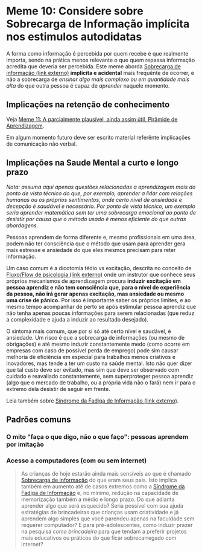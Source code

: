 # Meme 10: Considere sobre Sobrecarga de Informação implícita nos estimulos autodidatas
A forma como informação é percebida por quem recebe é que realmente importa,
sendo na prática menos relevante o que quem repassa informação acredita que
deveria ser percebida. Este meme aborda [Sobrecarga de informação (link externo)](https://en.wikipedia.org/wiki/Information_overload)
**implícita e acidental** mais frequênte de ocorrer, e não a sobrecarga de
_ensinar algo mais complexo ou em quantidade mais alta_ do que outra pessoa é
capaz de _aprender_ naquele momento.

## Implicações na retenção de conhecimento

Veja [Meme 11: A parcialmente plausível, ainda assim útil, Pirâmide de
Aprendizagem](../11/piramide-de-aprendizagem.md).

Em algum momento futuro deve ser escrito material referênte implicações de
comunicação não verbal.

## Implicações na Saude Mental a curto e longo prazo
_Nota: assuma aqui apenas questões relacionadas a aprendizagem mais do ponto de
vista técnico do que, por exemplo, aprender a lidar com relações humanas ou
os próprios sentimentos, onde certo nível de ansiedade e decepção é saudável
e necessário. Por ponto de vista técnico, um exemplo seria aprender matemática
sem ter uma sobrecarga emocional ao ponto de desistir por causa que o método
usado é menos eficiente do que outras abordagens._

Pessoas aprendem de forma diferente e, mesmo profissionais em uma área, podem
não ter consciência que o método que usam para aprender gera mais estresse e
ansiedade do que eles mesmos precisam para reter informação.

Um caso comum é a dicotomia tédio vs excitação, descrita no conceito de 
[Fluxo/Flow de psicologia (link externo)](https://en.wikipedia.org/wiki/Flow_(psychology))
onde um instrutor que conhece seus próprios mecanismos de aprendizagem procura
**induzir excitação em pessoa aprendiz e não tem consciência que, para o nível de
experiência da pessoa, não irá gerar apenas excitação, mas ansiedade ou mesmo
uma crise de pânico.** Por isso é importante saber os próprios limites,
e ao mesmo tempo acompanhar de perto se após estimular pessoa aprendiz que
não tenha apenas poucas informações para serem relacionadas (que reduz a 
complexidade e ajuda a induzir ao resultado desejado).

O sintoma mais comum, que por si só até certo nível e saudável, é ansiedade. Um
risco é que a sobrecarga de informações (ou mesmo de obrigações) e até mesmo
induzir constantemente medo (como ocorre em empresas com caso de possível perda
de emprego) pode sim causar melhoria de eficiência em especial para trabalhos
menos criativos e inovadores, mas tende a ter um custo na saúde mental. Isto
não quer dizer que tal custo deve ser evitado, mas sim que deve ser observado
com cuidado e reavaliado constantemente, sem superproteger pessoa aprendiz
(algo que o mercado de trabalho, ou a própria vida não o fará) nem ir para o
extremo dela desistir de seguir em frente.

Leia também sobre [Síndrome da Fadiga de Informação (link externo)](http://istoe.com.br/139296_INTOXICADOS+DE+INFORMACAO/).

## Padrões comuns

### O mito "faça o que digo, não o que faço": pessoas aprendem por imitação

### Acesso a computadores (com ou sem internet)


> As crianças de hoje estarão ainda mais sensíveis ao que é chamado [Sobrecarga
> de informação](https://en.wikipedia.org/wiki/Information_overload) do que eram
> seus pais. Isto implica também em aumento até de casos extremos como a
> [Síndrome da Fadiga de Informação](http://istoe.com.br/139296_INTOXICADOS+DE+INFORMACAO/)
> e, no mínimo, redução na capacidade de memorização também a médio e longo prazo.
> Do que adianta aprender algo que será esquecido? Seria possível com sua ajuda
> estratégias de brincadeiras que crianças usam criatividade e já aprendem algo
> simples que você parendeu apenas na faculdade sem requerer computador? E
> para pré-adolescentes, como induzir prazer na pesquisa _como brincadeira_
> para que tendam a preferir projetos mais educativos ou práticos do que
> ficar sobrecarregado com internet?
